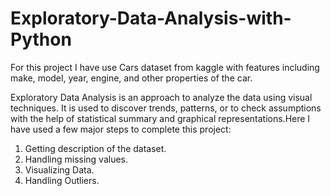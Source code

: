 # Exploratory-Data-Analysis-with-Python
For this project I have use Cars dataset from kaggle with features including make, model, year, engine, and other properties of the car.

Exploratory Data Analysis is an approach to analyze the data using visual techniques. It is used to discover trends, patterns, or to check assumptions with the help of statistical summary and graphical representations.Here I have used a few major steps to complete this project:
1. Getting description of the dataset.
2. Handling missing values.
3. Visualizing Data.
4. Handling Outliers.
